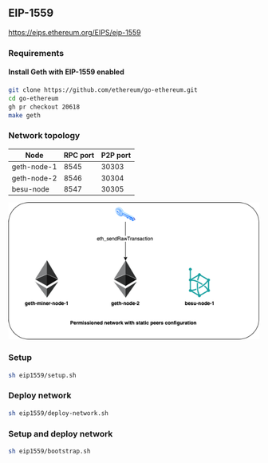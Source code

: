 ## EIP-1559

https://eips.ethereum.org/EIPS/eip-1559

### Requirements

#### Install Geth with EIP-1559 enabled
```sh
git clone https://github.com/ethereum/go-ethereum.git
cd go-ethereum
gh pr checkout 20618
make geth
```

### Network topology

| Node        |  RPC port | P2P port |
| ----------- |  -------- | -------- |
| geth-node-1 |  8545     | 30303    |
| geth-node-2 |  8546     | 30304    |
| besu-node   |  8547     | 30305    |

![EIP-1559 Testnet](eip-1559-testnet.png)

### Setup

```sh
sh eip1559/setup.sh
```

### Deploy network

```sh
sh eip1559/deploy-network.sh
```

### Setup and deploy network

```sh
sh eip1559/bootstrap.sh
```
